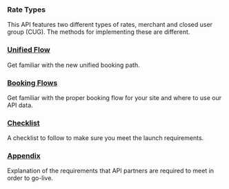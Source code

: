 

### Rate Types

This API features two different types of rates, merchant and closed user group (CUG). The methods for implementing these are different.

### [Unified Flow](/guides/hotel/unified.md)
Get familiar with the new unified booking path.

### [Booking Flows](/guides/hotel/checklist.md)

Get familiar with the proper booking flow for your site and where to use our API data.

### [Checklist](/guides/hotel/checklist.md)

A checklist to follow to make sure you meet the launch requirements.

### [Appendix](/guides/hotel/appendix.md)

Explanation of the requirements that API
partners are required to meet in order to go-live.